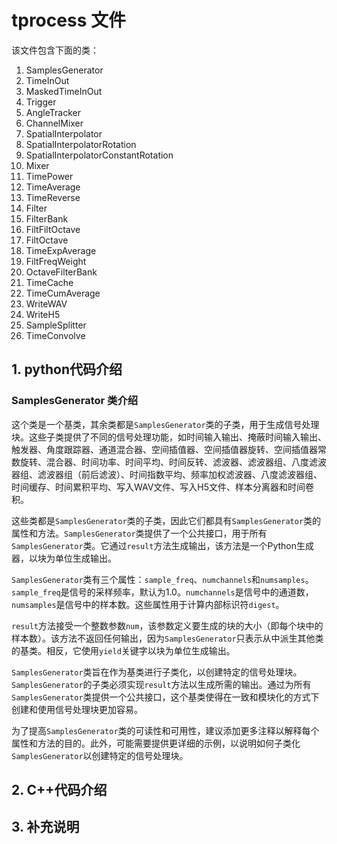 # tprocess 文件

该文件包含下面的类：
1. SamplesGenerator
2. TimeInOut
3. MaskedTimeInOut
4. Trigger
5. AngleTracker
6. ChannelMixer
7. SpatialInterpolator
8. SpatialInterpolatorRotation
9. SpatialInterpolatorConstantRotation
10. Mixer
11. TimePower
12. TimeAverage
13. TimeReverse
14. Filter
15. FilterBank
16. FiltFiltOctave
17. FiltOctave
18. TimeExpAverage
19. FiltFreqWeight
20. OctaveFilterBank
21. TimeCache
22. TimeCumAverage
23. WriteWAV
24. WriteH5
25. SampleSplitter
26. TimeConvolve

## 1. python代码介绍

### SamplesGenerator 类介绍

这个类是一个基类，其余类都是`SamplesGenerator`类的子类，用于生成信号处理块。这些子类提供了不同的信号处理功能，如时间输入输出、掩蔽时间输入输出、触发器、角度跟踪器、通道混合器、空间插值器、空间插值器旋转、空间插值器常数旋转、混合器、时间功率、时间平均、时间反转、滤波器、滤波器组、八度滤波器组、滤波器组（前后滤波）、时间指数平均、频率加权滤波器、八度滤波器组、时间缓存、时间累积平均、写入WAV文件、写入H5文件、样本分离器和时间卷积。

这些类都是`SamplesGenerator`类的子类，因此它们都具有`SamplesGenerator`类的属性和方法。`SamplesGenerator`类提供了一个公共接口，用于所有`SamplesGenerator`类。它通过`result`方法生成输出，该方法是一个Python生成器，以块为单位生成输出。

`SamplesGenerator`类有三个属性：`sample_freq`、`numchannels`和`numsamples`。`sample_freq`是信号的采样频率，默认为1.0。`numchannels`是信号中的通道数，`numsamples`是信号中的样本数。这些属性用于计算内部标识符`digest`。

`result`方法接受一个整数参数`num`，该参数定义要生成的块的大小（即每个块中的样本数）。该方法不返回任何输出，因为`SamplesGenerator`只表示从中派生其他类的基类。相反，它使用`yield`关键字以块为单位生成输出。

`SamplesGenerator`类旨在作为基类进行子类化，以创建特定的信号处理块。`SamplesGenerator`的子类必须实现`result`方法以生成所需的输出。通过为所有`SamplesGenerator`类提供一个公共接口，这个基类使得在一致和模块化的方式下创建和使用信号处理块更加容易。

为了提高`SamplesGenerator`类的可读性和可用性，建议添加更多注释以解释每个属性和方法的目的。此外，可能需要提供更详细的示例，以说明如何子类化`SamplesGenerator`以创建特定的信号处理块。




## 2. C++代码介绍

## 3. 补充说明

